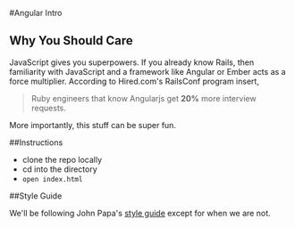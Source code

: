 #Angular Intro

## Why You Should Care

JavaScript gives you superpowers. If you already know Rails, then familiarity with JavaScript and a framework like Angular or Ember acts as a force multiplier. According to Hired.com's RailsConf program insert,

>Ruby engineers that know Angularjs get **20%** more interview requests.

More importantly, this stuff can be super fun.


##Instructions

* clone the repo locally
* cd into the directory
* `open index.html`


##Style Guide

We'll be following John Papa's [style guide](https://github.com/johnpapa/angularjs-styleguide) except for when we are not.
